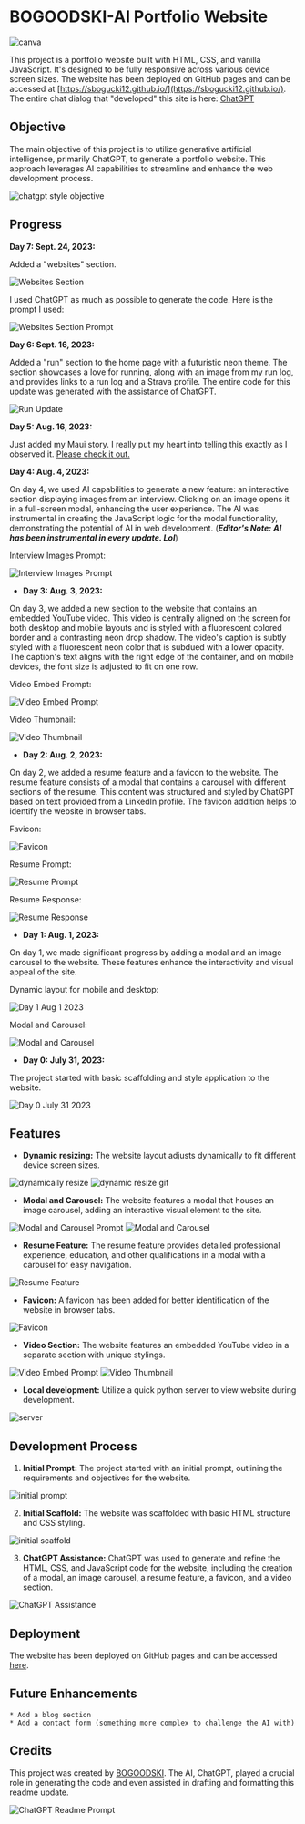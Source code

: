 # BOGOODSKI-AI Portfolio Website

![canva](media/readme/canva.jpg)

This project is a portfolio website built with HTML, CSS, and vanilla JavaScript. It's designed to be fully responsive across various device screen sizes. The website has been deployed on GitHub pages and can be accessed at [https://sbogucki12.github.io/](https://sbogucki12.github.io/). The entire chat dialog that "developed" this site is here: [ChatGPT](https://chat.openai.com/share/c6599edc-b2e6-4c26-a9fd-78e6c78d456c)

## Objective

The main objective of this project is to utilize generative artificial intelligence, primarily ChatGPT, to generate a portfolio website. This approach leverages AI capabilities to streamline and enhance the web development process.

![chatgpt style objective](media/readme/chatgpt-style-objective.jpg)

## Progress

**Day 7: Sept. 24, 2023:**

Added a "websites" section.  

![Websites Section](media/readme/websites_section.jpg)

I used ChatGPT as much as possible to generate the code.  Here is the prompt I used: 

![Websites Section Prompt](media/readme/websites_section_prompt.jpg)

**Day 6: Sept. 16, 2023:**

Added a "run" section to the home page with a futuristic neon theme. The section showcases a love for running, along with an image from my run log, and provides links to a run log and a Strava profile. The entire code for this update was generated with the assistance of ChatGPT.

![Run Update](media/readme/run-update.jpg)

**Day 5: Aug. 16, 2023:**

Just added my Maui story.  I really put my heart into telling this exactly as I observed it.  [Please check it out.](https://bogoodski.com/maui.html)

 **Day 4: Aug. 4, 2023:**

On day 4, we used AI capabilities to generate a new feature: an interactive section displaying images from an interview. Clicking on an image opens it in a full-screen modal, enhancing the user experience. The AI was instrumental in creating the JavaScript logic for the modal functionality, demonstrating the potential of AI in web development. (***Editor's Note: AI has been instrumental in every update. Lol***)

Interview Images Prompt:

![Interview Images Prompt](media/readme/interview-images-prompt.jpg)

- **Day 3: Aug. 3, 2023:**

On day 3, we added a new section to the website that contains an embedded YouTube video. This video is centrally aligned on the screen for both desktop and mobile layouts and is styled with a fluorescent colored border and a contrasting neon drop shadow. The video's caption is subtly styled with a fluorescent neon color that is subdued with a lower opacity. The caption's text aligns with the right edge of the container, and on mobile devices, the font size is adjusted to fit on one row. 

Video Embed Prompt:

![Video Embed Prompt](media/readme/video-prompt.jpg)

Video Thumbnail:

![Video Thumbnail](media/readme/bogoodski-intro-vid-thumb.png)

- **Day 2: Aug. 2, 2023:**

On day 2, we added a resume feature and a favicon to the website. The resume feature consists of a modal that contains a carousel with different sections of the resume. This content was structured and styled by ChatGPT based on text provided from a LinkedIn profile. The favicon addition helps to identify the website in browser tabs.

Favicon:

![Favicon](media/readme/favicon-generator.jpg)

Resume Prompt:

![Resume Prompt](media/readme/resume-prompt.jpg)

Resume Response:

![Resume Response](media/readme/resume-response.jpg)

- **Day 1: Aug. 1, 2023:** 

On day 1, we made significant progress by adding a modal and an image carousel to the website. These features enhance the interactivity and visual appeal of the site.

Dynamic layout for mobile and desktop: 

![Day 1 Aug 1 2023](media/readme/dynamic-layout.gif)

Modal and Carousel:

![Modal and Carousel](media/readme/carousel-prompt.jpg)

- **Day 0: July 31, 2023:** 

The project started with basic scaffolding and style application to the website.

![Day 0 July 31 2023](media/readme/day0july312023.jpg)

## Features

- **Dynamic resizing:** The website layout adjusts dynamically to fit different device screen sizes.

![dynamically resize](media/readme/dynamically-resize.jpg)
![dynamic resize gif](media/readme/dynamic-resize-gif.gif)

- **Modal and Carousel:** The website features a modal that houses an image carousel, adding an interactive visual element to the site.

![Modal and Carousel Prompt](media/readme/update-carousel-prompt.jpg)
![Modal and Carousel](media/readme/modal-gif.gif)

- **Resume Feature:** The resume feature provides detailed professional experience, education, and other qualifications in a modal with a carousel for easy navigation.

![Resume Feature](media/readme/resume-response.jpg)

- **Favicon:** A favicon has been added for better identification of the website in browser tabs.

![Favicon](media/readme/favicon-generator.jpg)

- **Video Section:** The website features an embedded YouTube video in a separate section with unique stylings.

![Video Embed Prompt](media/readme/video-prompt.jpg)
![Video Thumbnail](media/readme/bogoodski-intro-vid-thumb.png)

- **Local development:** Utilize a quick python server to view website during development.

![server](media/readme/server.jpg)

## Development Process

1. **Initial Prompt:** The project started with an initial prompt, outlining the requirements and objectives for the website.

![initial prompt](media/readme/initial-prompt.jpg)

2. **Initial Scaffold:** The website was scaffolded with basic HTML structure and CSS styling.

![initial scaffold](media/readme/initial-scaffold.jpg)

3. **ChatGPT Assistance:** ChatGPT was used to generate and refine the HTML, CSS, and JavaScript code for the website, including the creation of a modal, an image carousel, a resume feature, a favicon, and a video section.

![ChatGPT Assistance](media/readme/font-awesome.jpg)

## Deployment

The website has been deployed on GitHub pages and can be accessed [here](https://sbogucki12.github.io/).

## Future Enhancements

    * Add a blog section
    * Add a contact form (something more complex to challenge the AI with)

## Credits

This project was created by [BOGOODSKI](https://www.linkedin.com/in/sbogucki12/). The AI, ChatGPT, played a crucial role in generating the code and even assisted in drafting and formatting this readme update.

![ChatGPT Readme Prompt](media/readme/readme-prompt.jpg)
